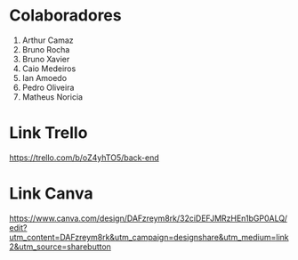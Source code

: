 # Colaboradores

1. Arthur Camaz 
2. Bruno Rocha 
3. Bruno Xavier 
4. Caio Medeiros 
5. Ian Amoedo
6. Pedro Oliveira
7. Matheus Noricia
   
# Link Trello

https://trello.com/b/oZ4yhTO5/back-end

# Link Canva

https://www.canva.com/design/DAFzreym8rk/32ciDEFJMRzHEn1bGP0ALQ/edit?utm_content=DAFzreym8rk&utm_campaign=designshare&utm_medium=link2&utm_source=sharebutton
